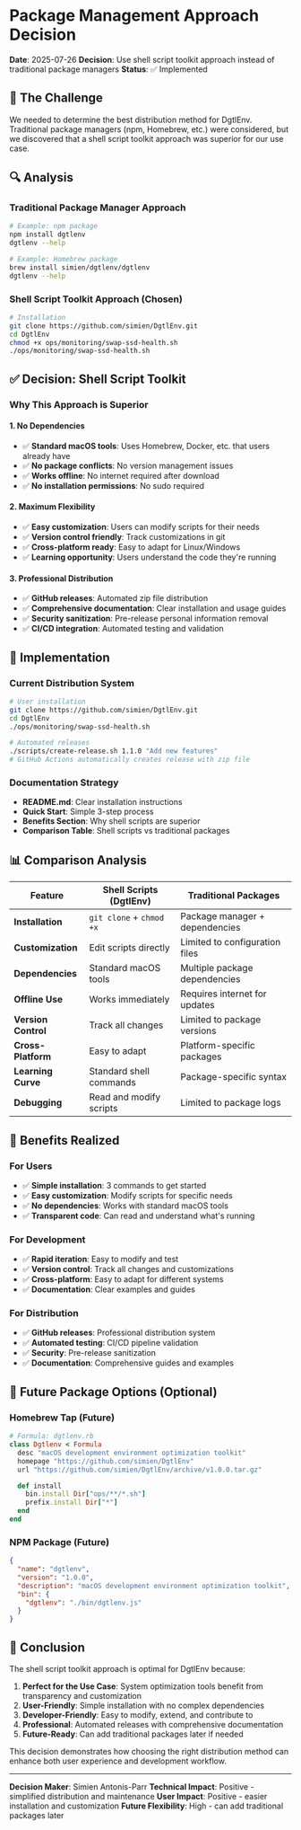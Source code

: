 # Package Management Approach Decision

**Date**: 2025-07-26
**Decision**: Use shell script toolkit approach instead of traditional package managers
**Status**: ✅ Implemented

## 🎯 The Challenge

We needed to determine the best distribution method for DgtlEnv. Traditional package managers (npm, Homebrew, etc.) were considered, but we discovered that a shell script toolkit approach was superior for our use case.

## 🔍 Analysis

### Traditional Package Manager Approach
```bash
# Example: npm package
npm install dgtlenv
dgtlenv --help

# Example: Homebrew package
brew install simien/dgtlenv/dgtlenv
dgtlenv --help
```

### Shell Script Toolkit Approach (Chosen)
```bash
# Installation
git clone https://github.com/simien/DgtlEnv.git
cd DgtlEnv
chmod +x ops/monitoring/swap-ssd-health.sh
./ops/monitoring/swap-ssd-health.sh
```

## ✅ Decision: Shell Script Toolkit

### Why This Approach is Superior

#### **1. No Dependencies**
- ✅ **Standard macOS tools**: Uses Homebrew, Docker, etc. that users already have
- ✅ **No package conflicts**: No version management issues
- ✅ **Works offline**: No internet required after download
- ✅ **No installation permissions**: No sudo required

#### **2. Maximum Flexibility**
- ✅ **Easy customization**: Users can modify scripts for their needs
- ✅ **Version control friendly**: Track customizations in git
- ✅ **Cross-platform ready**: Easy to adapt for Linux/Windows
- ✅ **Learning opportunity**: Users understand the code they're running

#### **3. Professional Distribution**
- ✅ **GitHub releases**: Automated zip file distribution
- ✅ **Comprehensive documentation**: Clear installation and usage guides
- ✅ **Security sanitization**: Pre-release personal information removal
- ✅ **CI/CD integration**: Automated testing and validation

## 🚀 Implementation

### Current Distribution System
```bash
# User installation
git clone https://github.com/simien/DgtlEnv.git
cd DgtlEnv
./ops/monitoring/swap-ssd-health.sh

# Automated releases
./scripts/create-release.sh 1.1.0 "Add new features"
# GitHub Actions automatically creates release with zip file
```

### Documentation Strategy
- **README.md**: Clear installation instructions
- **Quick Start**: Simple 3-step process
- **Benefits Section**: Why shell scripts are superior
- **Comparison Table**: Shell scripts vs traditional packages

## 📊 Comparison Analysis

| Feature | Shell Scripts (DgtlEnv) | Traditional Packages |
|---------|-------------------------|---------------------|
| **Installation** | `git clone` + `chmod +x` | Package manager + dependencies |
| **Customization** | Edit scripts directly | Limited to configuration files |
| **Dependencies** | Standard macOS tools | Multiple package dependencies |
| **Offline Use** | Works immediately | Requires internet for updates |
| **Version Control** | Track all changes | Limited to package versions |
| **Cross-Platform** | Easy to adapt | Platform-specific packages |
| **Learning Curve** | Standard shell commands | Package-specific syntax |
| **Debugging** | Read and modify scripts | Limited to package logs |

## 🎯 Benefits Realized

### For Users
- ✅ **Simple installation**: 3 commands to get started
- ✅ **Easy customization**: Modify scripts for specific needs
- ✅ **No dependencies**: Works with standard macOS tools
- ✅ **Transparent code**: Can read and understand what's running

### For Development
- ✅ **Rapid iteration**: Easy to modify and test
- ✅ **Version control**: Track all changes and customizations
- ✅ **Cross-platform**: Easy to adapt for different systems
- ✅ **Documentation**: Clear examples and guides

### For Distribution
- ✅ **GitHub releases**: Professional distribution system
- ✅ **Automated testing**: CI/CD pipeline validation
- ✅ **Security**: Pre-release sanitization
- ✅ **Documentation**: Comprehensive guides and examples

## 🔮 Future Package Options (Optional)

### Homebrew Tap (Future)
```ruby
# Formula: dgtlenv.rb
class Dgtlenv < Formula
  desc "macOS development environment optimization toolkit"
  homepage "https://github.com/simien/DgtlEnv"
  url "https://github.com/simien/DgtlEnv/archive/v1.0.0.tar.gz"

  def install
    bin.install Dir["ops/**/*.sh"]
    prefix.install Dir["*"]
  end
end
```

### NPM Package (Future)
```json
{
  "name": "dgtlenv",
  "version": "1.0.0",
  "description": "macOS development environment optimization toolkit",
  "bin": {
    "dgtlenv": "./bin/dgtlenv.js"
  }
}
```

## 📝 Conclusion

The shell script toolkit approach is optimal for DgtlEnv because:

1. **Perfect for the Use Case**: System optimization tools benefit from transparency and customization
2. **User-Friendly**: Simple installation with no complex dependencies
3. **Developer-Friendly**: Easy to modify, extend, and contribute to
4. **Professional**: Automated releases with comprehensive documentation
5. **Future-Ready**: Can add traditional packages later if needed

This decision demonstrates how choosing the right distribution method can enhance both user experience and development workflow.

---

**Decision Maker**: Simien Antonis-Parr
**Technical Impact**: Positive - simplified distribution and maintenance
**User Impact**: Positive - easier installation and customization
**Future Flexibility**: High - can add traditional packages later
